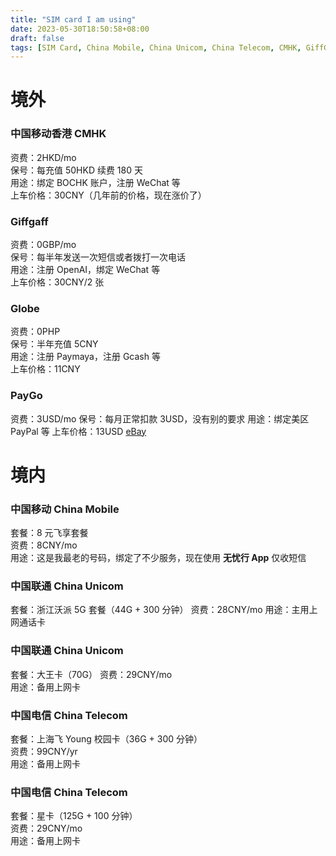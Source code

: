 ```yaml
---
title: "SIM card I am using"
date: 2023-05-30T18:50:58+08:00
draft: false
tags: [SIM Card, China Mobile, China Unicom, China Telecom, CMHK, GiffGaff, Ultra Mobile, PayGo, Globe]
---
```


# 境外
### 中国移动香港 CMHK
资费：2HKD/mo  
保号：每充值 50HKD 续费 180 天  
用途：绑定 BOCHK 账户，注册 WeChat 等  
上车价格：30CNY（几年前的价格，现在涨价了）  

### Giffgaff
资费：0GBP/mo  
保号：每半年发送一次短信或者拨打一次电话  
用途：注册 OpenAI，绑定 WeChat 等  
上车价格：30CNY/2 张  

### Globe
资费：0PHP  
保号：半年充值 5CNY  
用途：注册 Paymaya，注册 Gcash 等  
上车价格：11CNY  

### PayGo
资费：3USD/mo
保号：每月正常扣款 3USD，没有别的要求
用途：绑定美区 PayPal 等
上车价格：13USD  [eBay](https://www.ebay.com/itm/285112988423?mkcid=16&mkevt=1&mkrid=711-127632-2357-0&ssspo=gHfqfctQT8S&sssrc=2349624&ssuid=dcrueftqrgg&var=&widget_ver=artemis&media=COPY)


# 境内
### 中国移动 China Mobile
套餐：8 元飞享套餐  
资费：8CNY/mo  
用途：这是我最老的号码，绑定了不少服务，现在使用 **无忧行 App** 仅收短信  

### 中国联通 China Unicom
套餐：浙江沃派 5G 套餐（44G + 300 分钟）
资费：28CNY/mo
用途：主用上网通话卡

### 中国联通 China Unicom
套餐：大王卡（70G） 
资费：29CNY/mo  
用途：备用上网卡  

### 中国电信 China Telecom
套餐：上海飞 Young 校园卡（36G + 300 分钟）  
资费：99CNY/yr  
用途：备用上网卡  

### 中国电信 China Telecom
套餐：星卡（125G + 100 分钟）  
资费：29CNY/mo  
用途：备用上网卡  